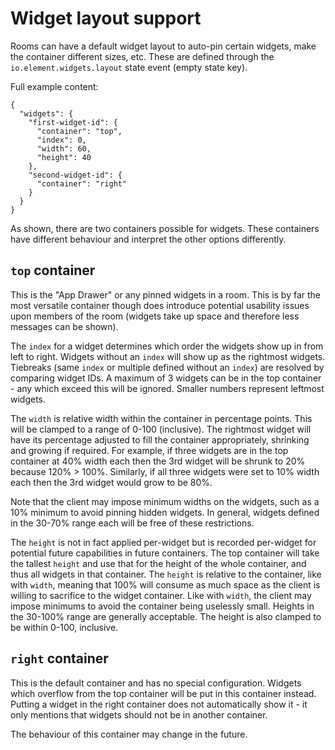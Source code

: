 # Widget layout support

Rooms can have a default widget layout to auto-pin certain widgets, make the container different
sizes, etc. These are defined through the `io.element.widgets.layout` state event (empty state key).

Full example content:
```json5
{
  "widgets": {
    "first-widget-id": {
      "container": "top",
      "index": 0,
      "width": 60,
      "height": 40
    },
    "second-widget-id": {
      "container": "right"
    }
  }
}
```

As shown, there are two containers possible for widgets. These containers have different behaviour
and interpret the other options differently. 

## `top` container

This is the "App Drawer" or any pinned widgets in a room. This is by far the most versatile container
though does introduce potential usability issues upon members of the room (widgets take up space and
therefore less messages can be shown).

The `index` for a widget determines which order the widgets show up in from left to right. Widgets
without an `index` will show up as the rightmost widgets. Tiebreaks (same `index` or multiple defined
without an `index`) are resolved by comparing widget IDs. A maximum of 3 widgets can be in the top
container - any which exceed this will be ignored. Smaller numbers represent leftmost widgets.

The `width` is relative width within the container in percentage points. This will be clamped to a
range of 0-100 (inclusive). The rightmost widget will have its percentage adjusted to fill the 
container appropriately, shrinking and growing if required. For example, if three widgets are in the
top container at 40% width each then the 3rd widget will be shrunk to 20% because 120% > 100%.
Similarly, if all three widgets were set to 10% width each then the 3rd widget would grow to be 80%.

Note that the client may impose minimum widths on the widgets, such as a 10% minimum to avoid pinning
hidden widgets. In general, widgets defined in the 30-70% range each will be free of these restrictions.

The `height` is not in fact applied per-widget but is recorded per-widget for potential future 
capabilities in future containers. The top container will take the tallest `height` and use that for
the height of the whole container, and thus all widgets in that container. The `height` is relative
to the container, like with `width`, meaning that 100% will consume as much space as the client is
willing to sacrifice to the widget container. Like with `width`, the client may impose minimums to avoid
the container being uselessly small. Heights in the 30-100% range are generally acceptable. The height
is also clamped to be within 0-100, inclusive.

## `right` container

This is the default container and has no special configuration. Widgets which overflow from the top
container will be put in this container instead. Putting a widget in the right container does not
automatically show it - it only mentions that widgets should not be in another container.

The behaviour of this container may change in the future.

